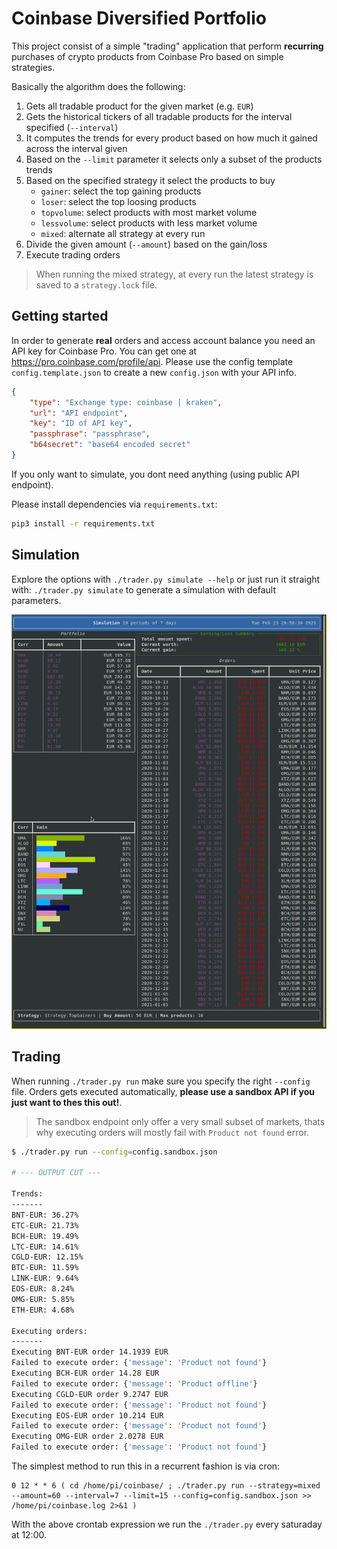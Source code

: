 # Coinbase Diversified Portfolio
This project consist of a simple "trading" application that perform **recurring** purchases of crypto products from Coinbase Pro based on simple strategies.

Basically the algorithm does the following:
1) Gets all tradable product for the given market (e.g. `EUR`)
2) Gets the historical tickers of all tradable products for the interval specified (`--interval`)
3) It computes the trends for every product based on how much it gained across the interval given
4) Based on the `--limit` parameter it selects only a subset of the products trends
5) Based on the specified strategy it select the products to buy
    * `gainer`: select the top gaining products
    * `loser`: select the top loosing products
    * `topvolume`: select products with most market volume
    * `lessvolume`: select products with less market volume
    * `mixed`: alternate all strategy at every run
6) Divide the given amount (`--amount`) based on the gain/loss
7) Execute trading orders

> When running the mixed strategy, at every run the latest strategy is saved to a `strategy.lock` file.

## Getting started

In order to generate **real** orders and access account balance you need an API key for Coinbase Pro. You can get one at https://pro.coinbase.com/profile/api. 
Please use the config template `config.template.json` to create a new `config.json` with your API info.

```json
{
    "type": "Exchange type: coinbase | kraken",
    "url": "API endpoint",
    "key": "ID of API key",
    "passphrase": "passphrase",
    "b64secret": "base64 encoded secret"
}
```

If you only want to simulate, you dont need anything (using public API endpoint).

Please install dependencies via `requirements.txt`:
```bash
pip3 install -r requirements.txt
```

## Simulation
Explore the options with `./trader.py simulate --help` or just run it straight with: `./trader.py simulate` to generate a simulation with default parameters.

![Simulation](simulation.png)

## Trading
When running `./trader.py run` make sure you specify the right `--config` file.
Orders gets executed automatically, **please use a sandbox API if you just want to thes this out!**.

> The sandbox endpoint only offer a very small subset of markets, thats why executing orders will mostly fail with `Product not found` error.

```bash
$ ./trader.py run --config=config.sandbox.json

# --- OUTPUT CUT ---

Trends:
-------
BNT-EUR: 36.27%
ETC-EUR: 21.73%
BCH-EUR: 19.49%
LTC-EUR: 14.61%
CGLD-EUR: 12.15%
BTC-EUR: 11.59%
LINK-EUR: 9.64%
EOS-EUR: 8.24%
OMG-EUR: 5.85%
ETH-EUR: 4.68%

Executing orders:
-------
Executing BNT-EUR order 14.1939 EUR
Failed to execute order: {'message': 'Product not found'}
Executing BCH-EUR order 14.28 EUR
Failed to execute order: {'message': 'Product offline'}
Executing CGLD-EUR order 9.2747 EUR
Failed to execute order: {'message': 'Product not found'}
Executing EOS-EUR order 10.214 EUR
Failed to execute order: {'message': 'Product not found'}
Executing OMG-EUR order 2.0278 EUR
Failed to execute order: {'message': 'Product not found'}
```

The simplest method to run this in a recurrent fashion is via cron:
```
0 12 * * 6 ( cd /home/pi/coinbase/ ; ./trader.py run --strategy=mixed --amount=60 --interval=7 --limit=15 --config=config.sandbox.json >> /home/pi/coinbase.log 2>&1 )
```

With the above crontab expression we run the `./trader.py` every saturaday at 12:00.